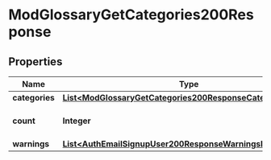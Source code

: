 

# ModGlossaryGetCategories200Response


## Properties

| Name | Type | Description | Notes |
|------------ | ------------- | ------------- | -------------|
|**categories** | [**List&lt;ModGlossaryGetCategories200ResponseCategoriesInner&gt;**](ModGlossaryGetCategories200ResponseCategoriesInner.md) |  |  |
|**count** | **Integer** | The total number of records. |  |
|**warnings** | [**List&lt;AuthEmailSignupUser200ResponseWarningsInner&gt;**](AuthEmailSignupUser200ResponseWarningsInner.md) |  |  [optional] |



